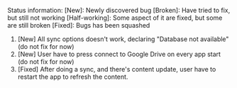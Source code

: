 Status information:
[New]: Newly discovered bug
[Broken]: Have tried to fix, but still not working
[Half-working]: Some aspect of it are fixed, but some are still broken
[Fixed]: Bugs has been squashed

1. [New] All sync options doesn't work, declaring "Database not available" (do not fix for now)
2. [New] User have to press connect to Google Drive on every app start (do not fix for now)
3. [Fixed] After doing a sync, and there's content update, user have to restart the app to refresh the content.